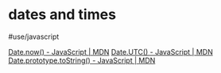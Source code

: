 # dates and times
#use/javascript

[Date.now() - JavaScript | MDN](https://developer.mozilla.org/en-US/docs/Web/JavaScript/Reference/Global_Objects/Date/now)
[Date.UTC() - JavaScript | MDN](https://developer.mozilla.org/en-US/docs/Web/JavaScript/Reference/Global_Objects/Date/UTC)
[Date.prototype.toString() - JavaScript | MDN](https://developer.mozilla.org/en-US/docs/Web/JavaScript/Reference/Global_Objects/Date/toString)